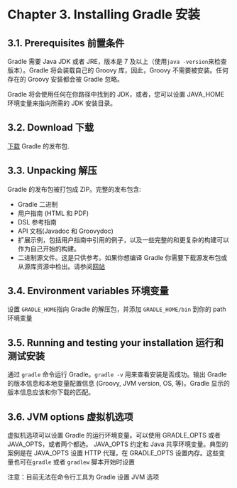 Chapter 3. Installing Gradle 安装
===================

## 3.1. Prerequisites 前置条件

Gradle 需要 Java JDK 或者 JRE，版本是 7 及以上（使用`java -version`来检查版本）。Gradle 将会装载自己的 Groovy 库，因此，Groovy 不需要被安装。任何存在的 Groovy 安装都会被 Gradle 忽略。

Gradle 将会使用任何在你路径中找到的 JDK，或者，您可以设置 JAVA_HOME 环境变量来指向所需的 JDK 安装目录。

## 3.2. Download 下载

[下载](https://www.gradle.org/downloads) Gradle 的发布包.

## 3.3. Unpacking 解压

Gradle 的发布包被打包成 ZIP。完整的发布包含:

* Gradle 二进制
* 用户指南 (HTML 和 PDF)
* DSL 参考指南
* API 文档(Javadoc 和 Groovydoc)
* 扩展示例，包括用户指南中引用的例子，以及一些完整的和更复杂的构建可以作为自己开始的构建。
* 二进制源文件。这是只供参考。如果你想编译 Gradle 你需要下载源发布包或从源库资源中检出。请参阅[网站](https://www.gradle.org/development) 

## 3.4. Environment variables 环境变量

设置 `GRADLE_HOME`指向  Gradle 的解压包，并添加 `GRADLE_HOME/bin` 到你的 path 环境变量
 

## 3.5. Running and testing your installation 运行和测试安装

通过 `gradle` 命令运行 Gradle。`gradle -v` 用来查看安装是否成功。输出 	Gradle 的版本信息和本地变量配置信息	 (Groovy, JVM version, OS, 等)。Gradle 显示的版本信息应该和你下载的匹配。
 

## 3.6. JVM options 虚拟机选项

虚拟机选项可以设置 Gradle 的运行环境变量。可以使用   GRADLE_OPTS 或者 JAVA_OPTS，或者两个都选。 JAVA_OPTS 约定和  Java 共享环境变量。典型的案例是在 JAVA_OPTS 设置 HTTP 代理，在 GRADLE_OPTS 设置内存。这些变量也可在`gradle` 或者 `gradlew` 脚本开始时设置
 
注意：目前无法在命令行工具为 Gradle 设置 JVM 选项